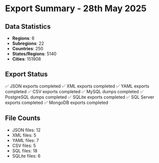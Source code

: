 # Export Summary - 28th May 2025

## Data Statistics
- **Regions**: 6
- **Subregions**: 22
- **Countries**: 250
- **States/Regions**: 5140
- **Cities**: 151908

## Export Status
✅ JSON exports completed
✅ XML exports completed
✅ YAML exports completed
✅ CSV exports completed
✅ MySQL dumps completed
✅ PostgreSQL dumps completed
✅ SQLite exports completed
✅ SQL Server exports completed
✅ MongoDB exports completed

## File Counts
- JSON files: 12
- XML files: 5
- YAML files: 7
- CSV files: 5
- SQL files: 18
- SQLite files: 6
